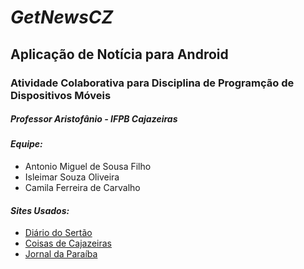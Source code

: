 # _GetNewsCZ_
## Aplicação de Notícia para Android
### Atividade Colaborativa para Disciplina de Programção de Dispositivos Móveis
##### Professor Aristofânio - IFPB Cajazeiras

#### *Equipe:*
* Antonio Miguel de Sousa Filho
* Isleimar Souza Oliveira
* Camila Ferreira de Carvalho

#### *Sites Usados:*
* [Diário do Sertão](https://diariodosertao.com.br)
* [Coisas de Cajazeiras](https://www.coisasdecajazeiras.com.br/)
* [Jornal da Paraíba](http://www.jornaldaparaiba.com.br/)